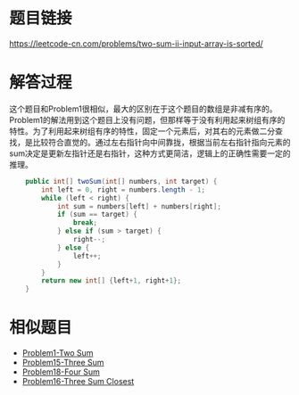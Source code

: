# 题目链接
https://leetcode-cn.com/problems/two-sum-ii-input-array-is-sorted/

# 解答过程
这个题目和Problem1很相似，最大的区别在于这个题目的数组是非减有序的。Problem1的解法用到这个题目上没有问题，但那样等于没有利用起来树组有序的特性。为了利用起来树组有序的特性，固定一个元素后，对其右的元素做二分查找，是比较符合直觉的。通过左右指针向中间靠拢，根据当前左右指针指向元素的sum决定是更新左指针还是右指针，这种方式更简洁，逻辑上的正确性需要一定的推理。

```java
	public int[] twoSum(int[] numbers, int target) {
		int left = 0, right = numbers.length - 1;
		while (left < right) {
			int sum = numbers[left] + numbers[right];
			if (sum == target) {
				break;
			} else if (sum > target) {
				right--;
			} else {
				left++;
			}
		}
		return new int[] {left+1, right+1};
	}
```

# 相似题目
- [Problem1-Two Sum](2022-10-12-leetcode-problem-1.md)
- [Problem15-Three Sum](2021-11-22-leetcode-problem-15.md)
- [Problem18-Four Sum](2021-11-24-leetcode-problem-18.md)
- [Problem16-Three Sum Closest](2021-11-23-leetcode-problem-16.md)